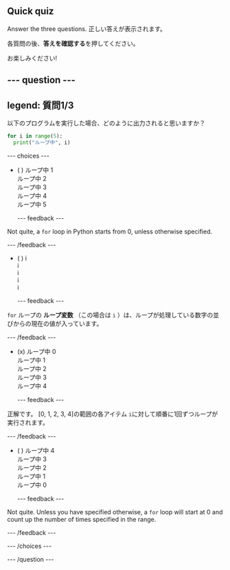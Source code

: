 ## Quick quiz

Answer the three questions. 正しい答えが表示されます。

各質問の後、**答えを確認する**を押してください。

お楽しみください!

--- question ---
---
legend: 質問1/3
---

以下のプログラムを実行した場合、どのように出力されると思いますか？

```python
for i in range(5):
  print("ループ中", i)
```

--- choices ---

- ( ) ループ中 1 <br> ループ中 2 <br> ループ中 3 <br> ループ中 4 <br> ループ中 5

  --- feedback ---

Not quite, a `for` loop in Python starts from 0, unless otherwise specified.

  --- /feedback ---

- ( ) i <br> i <br> i <br> i <br> i

  --- feedback ---

`for` ループの **ループ変数** （この場合は `i` ）は、ループが処理している数字の並びからの現在の値が入っています。

  --- /feedback ---

- (x) ループ中 0 <br> ループ中 1 <br> ループ中 2 <br> ループ中 3 <br> ループ中 4

  --- feedback ---

正解です。 [0, 1, 2, 3, 4]の範囲の各アイテム `i`に対して順番に1回ずつループが実行されます。

  --- /feedback ---

- ( ) ループ中 4 <br> ループ中 3 <br> ループ中 2 <br> ループ中 1 <br> ループ中 0

  --- feedback ---

Not quite. Unless you have specified otherwise, a `for` loop will start at 0 and count up the number of times specified in the range.

  --- /feedback ---

--- /choices ---

--- /question ---
